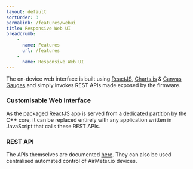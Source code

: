 ```yaml
---
layout: default
sortOrder: 3
permalink: /features/webui
title: Responsive Web UI
breadcrumb:
    - 
      name: Features
      url: /features
    - 
      name: Responsive Web UI 
---
```


The on-device web interface is built using [ReactJS](https://reactjs.org), [Charts.js](https://www.chartjs.org/)  & [Canvas Gauges](https://canvas-gauges.com/) and simply invokes REST APIs made exposed by the firmware. 

### Customisable Web Interface
As the packaged ReactJS app is served from a dedicated partition by the C++ core, it can be replaced entirely with any application written in JavaScript that calls these REST APIs.

### REST API
The APIs themselves are documented [here](/api). They can also be used centralised automated control of AirMeter.io devices.